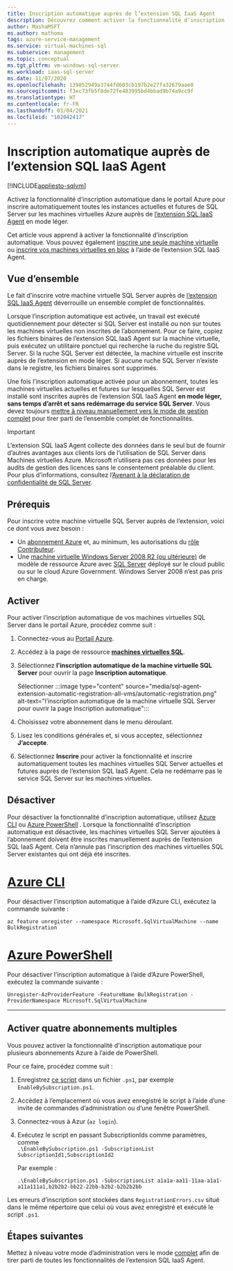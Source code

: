 ```yaml
---
title: Inscription automatique auprès de l’extension SQL IaaS Agent
description: Découvrez comment activer la fonctionnalité d’inscription automatique pour inscrire automatiquement toutes les machines virtuelles SQL Server passées et futures auprès de l’extension SQL IaaS Agent à l’aide du portail Azure.
author: MashaMSFT
ms.author: mathoma
tags: azure-service-management
ms.service: virtual-machines-sql
ms.subservice: management
ms.topic: conceptual
ms.tgt_pltfrm: vm-windows-sql-server
ms.workload: iaas-sql-server
ms.date: 11/07/2020
ms.openlocfilehash: 139852949a3744fd603cb197b2e27fa32679aae0
ms.sourcegitcommit: f3ec73fb5f8de72fe483995bd4bbad9b74a9cc9f
ms.translationtype: HT
ms.contentlocale: fr-FR
ms.lasthandoff: 03/04/2021
ms.locfileid: "102042417"
---
```

# <a name="automatic-registration-with-sql-iaas-agent-extension"></a>Inscription automatique auprès de l’extension SQL IaaS Agent
[!INCLUDE[appliesto-sqlvm](../../includes/appliesto-sqlvm.md)]

Activez la fonctionnalité d’inscription automatique dans le portail Azure pour inscrire automatiquement toutes les instances actuelles et futures de SQL Server sur les machines virtuelles Azure auprès de [l’extension SQL IaaS Agent](sql-server-iaas-agent-extension-automate-management.md) en mode léger. 

Cet article vous apprend à activer la fonctionnalité d’inscription automatique. Vous pouvez également [inscrire une seule machine virtuelle](sql-agent-extension-manually-register-single-vm.md) ou [inscrire vos machines virtuelles en bloc](sql-agent-extension-manually-register-vms-bulk.md) à l’aide de l’extension SQL IaaS Agent. 

## <a name="overview"></a>Vue d’ensemble

Le fait d’inscrire votre machine virtuelle SQL Server auprès de [l’extension SQL IaaS Agent](sql-server-iaas-agent-extension-automate-management.md) déverrouille un ensemble complet de fonctionnalités. 

Lorsque l’inscription automatique est activée, un travail est exécuté quotidiennement pour détecter si SQL Server est installé ou non sur toutes les machines virtuelles non inscrites de l’abonnement. Pour ce faire, copiez les fichiers binaires de l’extension SQL IaaS Agent sur la machine virtuelle, puis exécutez un utilitaire ponctuel qui recherche la ruche du registre SQL Server. Si la ruche SQL Server est détectée, la machine virtuelle est inscrite auprès de l’extension en mode léger. Si aucune ruche SQL Server n’existe dans le registre, les fichiers binaires sont supprimés.

Une fois l’inscription automatique activée pour un abonnement, toutes les machines virtuelles actuelles et futures sur lesquelles SQL Server est installé sont inscrites auprès de l’extension SQL IaaS Agent **en mode léger, sans temps d’arrêt et sans redémarrage du service SQL Server**. Vous devez toujours [mettre à niveau manuellement vers le mode de gestion complet](sql-agent-extension-manually-register-single-vm.md#upgrade-to-full) pour tirer parti de l’ensemble complet de fonctionnalités. 

> [!IMPORTANT]
> L’extension SQL IaaS Agent collecte des données dans le seul but de fournir d’autres avantages aux clients lors de l’utilisation de SQL Server dans Machines virtuelles Azure. Microsoft n’utilisera pas ces données pour les audits de gestion des licences sans le consentement préalable du client. Pour plus d’informations, consultez l’[Avenant à la déclaration de confidentialité de SQL Server](/sql/sql-server/sql-server-privacy#non-personal-data).

## <a name="prerequisites"></a>Prérequis

Pour inscrire votre machine virtuelle SQL Server auprès de l’extension, voici ce dont vous avez besoin : 

- Un [abonnement Azure](https://azure.microsoft.com/free/) et, au minimum, les autorisations du [rôle Contributeur](../../../role-based-access-control/built-in-roles.md#all).
- Une [machine virtuelle Windows Server 2008 R2 (ou ultérieure)](../../../virtual-machines/windows/quick-create-portal.md) de modèle de ressource Azure avec [SQL Server](https://www.microsoft.com/sql-server/sql-server-downloads) déployé sur le cloud public ou sur le cloud Azure Government. Windows Server 2008 n’est pas pris en charge. 


## <a name="enable"></a>Activer

Pour activer l’inscription automatique de vos machines virtuelles SQL Server dans le portail Azure, procédez comme suit :

1. Connectez-vous au [Portail Azure](https://portal.azure.com).
1. Accédez à la page de ressource [**machines virtuelles SQL**](https://ms.portal.azure.com/#blade/HubsExtension/BrowseResource/resourceType/Microsoft.SqlVirtualMachine%2FSqlVirtualMachines). 
1. Sélectionnez **l’inscription automatique de la machine virtuelle SQL Server** pour ouvrir la page **Inscription automatique**. 

   Sélectionner :::image type="content" source="media/sql-agent-extension-automatic-registration-all-vms/automatic-registration.png" alt-text="l’inscription automatique de la machine virtuelle SQL Server pour ouvrir la page Inscription automatique":::

1. Choisissez votre abonnement dans le menu déroulant. 
1. Lisez les conditions générales et, si vous acceptez, sélectionnez **J’accepte**. 
1. Sélectionnez **Inscrire** pour activer la fonctionnalité et inscrire automatiquement toutes les machines virtuelles SQL Server actuelles et futures auprès de l’extension SQL IaaS Agent. Cela ne redémarre pas le service SQL Server sur les machines virtuelles. 

## <a name="disable"></a>Désactiver

Pour désactiver la fonctionnalité d’inscription automatique, utilisez [Azure CLI](/cli/azure/install-azure-cli) ou [Azure PowerShell](/powershell/azure/install-az-ps) . Lorsque la fonctionnalité d’inscription automatique est désactivée, les machines virtuelles SQL Server ajoutées à l’abonnement doivent être inscrites manuellement auprès de l’extension SQL IaaS Agent. Cela n’annule pas l’inscription des machines virtuelles SQL Server existantes qui ont déjà été inscrites.



# <a name="azure-cli"></a>[Azure CLI](#tab/azure-cli)

Pour désactiver l’inscription automatique à l’aide d’Azure CLI, exécutez la commande suivante : 

```azurecli-interactive
az feature unregister --namespace Microsoft.SqlVirtualMachine --name BulkRegistration
```

# <a name="azure-powershell"></a>[Azure PowerShell](#tab/azure-powershell)

Pour désactiver l’inscription automatique à l’aide d’Azure PowerShell, exécutez la commande suivante : 

```powershell-interactive
Unregister-AzProviderFeature -FeatureName BulkRegistration -ProviderNamespace Microsoft.SqlVirtualMachine
```

---

## <a name="enable-for-multiple-subscriptions"></a>Activer quatre abonnements multiples

Vous pouvez activer la fonctionnalité d’inscription automatique pour plusieurs abonnements Azure à l’aide de PowerShell. 

Pour ce faire, procédez comme suit :

1. Enregistrez [ce script](https://github.com/microsoft/tigertoolbox/blob/master/AzureSQLVM/RegisterSubscriptionsToSqlVmAutomaticRegistration.ps1) dans un fichier `.ps1`, par exemple `EnableBySubscription.ps1`. 
1. Accédez à l’emplacement où vous avez enregistré le script à l’aide d’une invite de commandes d’administration ou d’une fenêtre PowerShell. 
1. Connectez-vous à Azur (`az login`).
1. Exécutez le script en passant SubscriptionIds comme paramètres, comme   
   `.\EnableBySubscription.ps1 -SubscriptionList SubscriptionId1,SubscriptionId2`

   Par exemple : 

   ```console
   .\EnableBySubscription.ps1 -SubscriptionList a1a1a-aa11-11aa-a1a1-a11a111a1,b2b2b2-bb22-22bb-b2b2-b2b2b2bb
   ```

Les erreurs d’inscription sont stockées dans `RegistrationErrors.csv` situé dans le même répertoire que celui où vous avez enregistré et exécuté le script `.ps1`. 

## <a name="next-steps"></a>Étapes suivantes

Mettez à niveau votre mode d’administration vers le mode [complet](sql-agent-extension-manually-register-single-vm.md#upgrade-to-full) afin de tirer parti de toutes les fonctionnalités de l’extension SQL IaaS Agent. 
